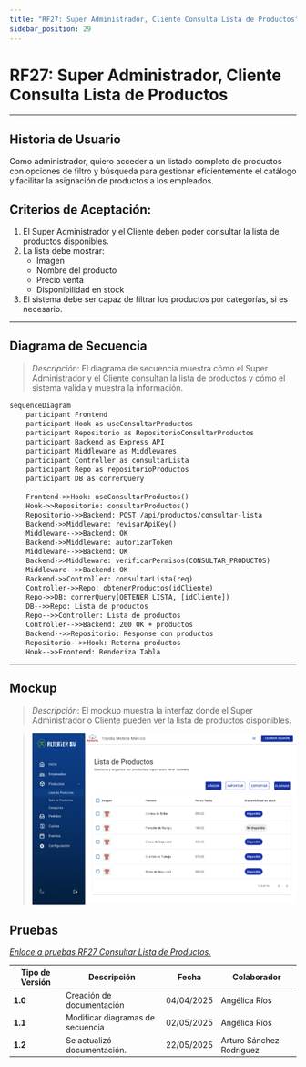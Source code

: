 ```yaml
---
title: "RF27: Super Administrador, Cliente Consulta Lista de Productos"
sidebar_position: 29
---
```


# RF27: Super Administrador, Cliente Consulta Lista de Productos

---

## Historia de Usuario

Como administrador, quiero acceder a un listado completo de productos con opciones de filtro y búsqueda para gestionar eficientemente el catálogo y facilitar la asignación de productos a los empleados.

## **Criterios de Aceptación:**

1. El Super Administrador y el Cliente deben poder consultar la lista de productos disponibles.
2. La lista debe mostrar:
   - Imagen
   - Nombre del producto
   - Precio venta
   - Disponibilidad en stock
3. El sistema debe ser capaz de filtrar los productos por categorías, si es necesario.

---

## **Diagrama de Secuencia**

> _Descripción_: El diagrama de secuencia muestra cómo el Super Administrador y el Cliente consultan la lista de productos y cómo el sistema valida y muestra la información.

```mermaid
sequenceDiagram
    participant Frontend
    participant Hook as useConsultarProductos
    participant Repositorio as RepositorioConsultarProductos
    participant Backend as Express API
    participant Middleware as Middlewares
    participant Controller as consultarLista
    participant Repo as repositorioProductos
    participant DB as correrQuery

    Frontend->>Hook: useConsultarProductos()
    Hook->>Repositorio: consultarProductos()
    Repositorio->>Backend: POST /api/productos/consultar-lista
    Backend->>Middleware: revisarApiKey()
    Middleware-->>Backend: OK
    Backend->>Middleware: autorizarToken
    Middleware-->>Backend: OK
    Backend->>Middleware: verificarPermisos(CONSULTAR_PRODUCTOS)
    Middleware-->>Backend: OK
    Backend->>Controller: consultarLista(req)
    Controller->>Repo: obtenerProductos(idCliente)
    Repo->>DB: correrQuery(OBTENER_LISTA, [idCliente])
    DB-->>Repo: Lista de productos
    Repo-->>Controller: Lista de productos
    Controller-->>Backend: 200 OK + productos
    Backend-->>Repositorio: Response con productos
    Repositorio-->>Hook: Retorna productos
    Hook-->>Frontend: Renderiza Tabla
```

---

## **Mockup**

> _Descripción_: El mockup muestra la interfaz donde el Super Administrador o Cliente pueden ver la lista de productos disponibles.

> ![Interfaz de consultar lista de usuarios](imagenes/RF27.png)

## **Pruebas**

_<u>[Enlace a pruebas RF27 Consultar Lista de Productos.](https://docs.google.com/spreadsheets/d/1NLGwGrGA5PVOEzLaqxa8Ts1D_Ng3QzzqNKWJYUzxD-M/edit?gid=1907283860#gid=1907283860)</u>_

| **Tipo de Versión** | **Descripción**                  | **Fecha**  | **Colaborador** |
| ------------------- | -------------------------------- | ---------- | --------------- |
| **1.0**             | Creación de documentación        | 04/04/2025 | Angélica Ríos   |
| **1.1**             | Modificar diagramas de secuencia | 02/05/2025 | Angélica Ríos   |
| **1.2**             | Se actualizó documentación. | 22/05/2025 | Arturo Sánchez Rodríguez |